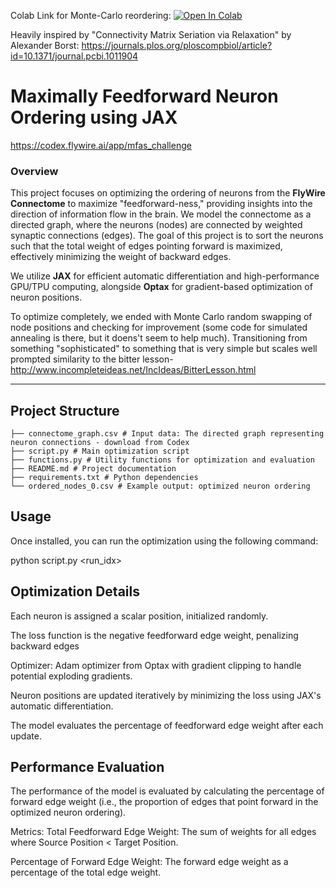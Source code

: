 Colab Link for Monte-Carlo reordering:
<a target="_blank" href="https://colab.research.google.com/github/0xJustin/connectome_reordering/blob/main/reorder.ipynb">
  <img src="https://colab.research.google.com/assets/colab-badge.svg" alt="Open In Colab"/>
</a>

Heavily inspired by "Connectivity Matrix Seriation via Relaxation" by Alexander Borst: https://journals.plos.org/ploscompbiol/article?id=10.1371/journal.pcbi.1011904

# **Maximally Feedforward Neuron Ordering using JAX**
https://codex.flywire.ai/app/mfas_challenge

### **Overview**
This project focuses on optimizing the ordering of neurons from the **FlyWire Connectome** to maximize "feedforward-ness," providing insights into the direction of information flow in the brain. We model the connectome as a directed graph, where the neurons (nodes) are connected by weighted synaptic connections (edges). The goal of this project is to sort the neurons such that the total weight of edges pointing forward is maximized, effectively minimizing the weight of backward edges.

We utilize **JAX** for efficient automatic differentiation and high-performance GPU/TPU computing, alongside **Optax** for gradient-based optimization of neuron positions.

To optimize completely, we ended with Monte Carlo random swapping of node positions and checking for improvement (some code for simulated annealing is there, but it doens't seem to help much). Transitioning from something "sophisticated" to something that is very simple but scales well prompted similarity to the bitter lesson- http://www.incompleteideas.net/IncIdeas/BitterLesson.html 

---

## **Project Structure**
```
├── connectome_graph.csv # Input data: The directed graph representing neuron connections - download from Codex
├── script.py # Main optimization script 
├── functions.py # Utility functions for optimization and evaluation 
├── README.md # Project documentation 
├── requirements.txt # Python dependencies 
└── ordered_nodes_0.csv # Example output: optimized neuron ordering
```

## **Usage**

Once installed, you can run the optimization using the following command:

python script.py <run_idx>

## **Optimization Details**

Each neuron is assigned a scalar position, initialized randomly.

The loss function is the negative feedforward edge weight, penalizing backward edges

Optimizer: Adam optimizer from Optax with gradient clipping to handle potential exploding gradients.

Neuron positions are updated iteratively by minimizing the loss using JAX's automatic differentiation.

The model evaluates the percentage of feedforward edge weight after each update.

## **Performance Evaluation**
The performance of the model is evaluated by calculating the percentage of forward edge weight (i.e., the proportion of edges that point forward in the optimized neuron ordering).

Metrics:
Total Feedforward Edge Weight: The sum of weights for all edges where Source Position < Target Position.

Percentage of Forward Edge Weight: The forward edge weight as a percentage of the total edge weight.
